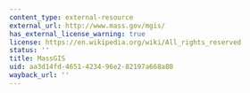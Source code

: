 ```yaml
---
content_type: external-resource
external_url: http://www.mass.gov/mgis/
has_external_license_warning: true
license: https://en.wikipedia.org/wiki/All_rights_reserved
status: ''
title: MassGIS
uid: aa3d14fd-4651-4234-96e2-82197a668a80
wayback_url: ''
---
```

